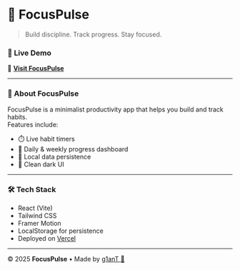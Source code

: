 # 🌟 FocusPulse

> Build discipline. Track progress. Stay focused.

### 🚀 Live Demo  
🔗 **[Visit FocusPulse](https://focuspulse-one.vercel.app)**  



---

### 🧠 About FocusPulse  
FocusPulse is a minimalist productivity app that helps you build and track habits.  
Features include:
- ⏱️ Live habit timers  
- 📅 Daily & weekly progress dashboard  
- 💾 Local data persistence  
- 🎨 Clean dark UI  

---

### 🛠️ Tech Stack
- React (Vite)
- Tailwind CSS
- Framer Motion
- LocalStorage for persistence
- Deployed on [Vercel](https://vercel.com)

---

© 2025 **FocusPulse** • Made by [g1anT 🚀](https://github.com/Jeyxnth)
